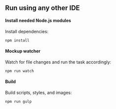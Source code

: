 ## Run using any other IDE

#### Install needed Node.js modules

Install dependencies:

```
npm install
```

#### Mockup watcher

Watch for file changes and run the task accordingly:

```
npm run watch
```

#### Build

Build scripts, styles, and images:

```
npm run gulp
```
